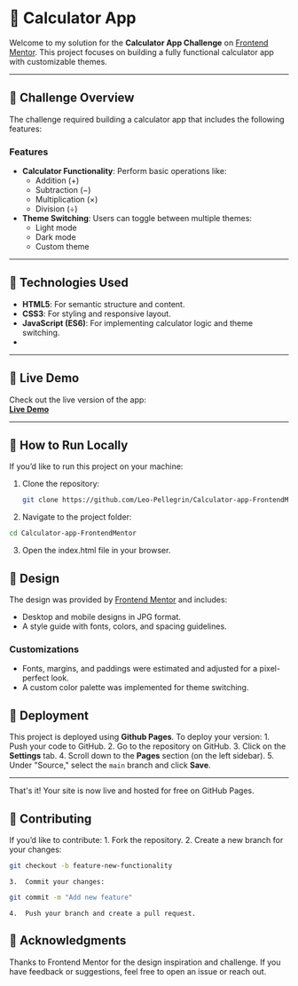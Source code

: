 # 🧮 Calculator App

Welcome to my solution for the **Calculator App Challenge** on [Frontend Mentor](https://www.frontendmentor.io/). This project focuses on building a fully functional calculator app with customizable themes.

---

## 📜 Challenge Overview

The challenge required building a calculator app that includes the following features:

### **Features**
- **Calculator Functionality**: Perform basic operations like:
  - Addition (+)
  - Subtraction (−)
  - Multiplication (×)
  - Division (÷)
- **Theme Switching**: Users can toggle between multiple themes:
  - Light mode
  - Dark mode
  - Custom theme

---

## 🔧 Technologies Used

- **HTML5**: For semantic structure and content.
- **CSS3**: For styling and responsive layout.
- **JavaScript (ES6)**: For implementing calculator logic and theme switching.
- 
---

## 📱 Live Demo

Check out the live version of the app:  
**[Live Demo](https://leo-pellegrin.github.io/Calculator-app-FrontendMentor)**

---

## 🚀 How to Run Locally

If you’d like to run this project on your machine:

1. Clone the repository:
   ```bash
   git clone https://github.com/Leo-Pellegrin/Calculator-app-FrontendMentor
   ```
2.	Navigate to the project folder:
   ```bash
   cd Calculator-app-FrontendMentor
   ```
3. Open the index.html file in your browser.

## 🎨 Design

The design was provided by [Frontend Mentor](https://www.frontendmentor.io/) and includes:
- Desktop and mobile designs in JPG format.
- A style guide with fonts, colors, and spacing guidelines.

### **Customizations**
- Fonts, margins, and paddings were estimated and adjusted for a pixel-perfect look.
- A custom color palette was implemented for theme switching.

## 🚀 Deployment

This project is deployed using **Github Pages**.
To deploy your version:
	1.	Push your code to GitHub.
  2. Go to the repository on GitHub.
  3. Click on the **Settings** tab.
  4. Scroll down to the **Pages** section (on the left sidebar).
  5. Under "Source," select the `main` branch and click **Save**.

---
That's it! Your site is now live and hosted for free on GitHub Pages.

## 🤝 Contributing

If you’d like to contribute:
	1.	Fork the repository.
	2.	Create a new branch for your changes:
   ```bash
   git checkout -b feature-new-functionality
   ```
	3.	Commit your changes:
   ```bash
   git commit -m "Add new feature"
   ```
	4.	Push your branch and create a pull request.

 ## 🙌 Acknowledgments

Thanks to Frontend Mentor for the design inspiration and challenge.
If you have feedback or suggestions, feel free to open an issue or reach out.
